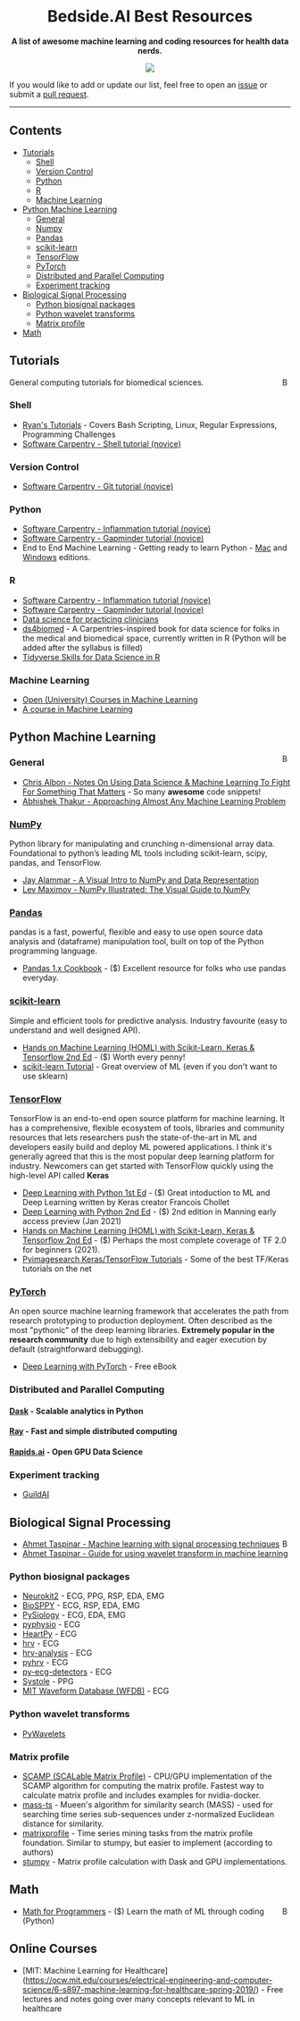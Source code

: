 <!-- markdownlint-disable -->
<h1 align="center">
    Bedside.AI Best Resources
    <br>
</h1>

<p align="center">
    <strong>A list of awesome machine learning and coding resources for health data nerds.</strong>
</p>

<p align="center">
    <a href="#Contribution" title="Contributions are welcome"><img src="https://img.shields.io/badge/contributions-welcome-green.svg"></a>
</p>

If you would like to add or update our list, feel free to open an [issue](https://github.com/bedsideAI/best-resources/issues/new/choose) or submit a [pull request](https://github.com/bedsideAI/best-resources/pulls).


---

## Contents

- [Tutorials](#tutorials)
    - [Shell](#shell)
    - [Version Control](#version-control)
    - [Python](#python)
    - [R](#r)
    - [Machine Learning](#machine-learning)
- [Python Machine Learning](#python-machine-learning)
    - [General](#general)
    - [Numpy](#numpy)
    - [Pandas](#pandas)
    - [scikit-learn](#scikit-learn)
    - [TensorFlow](#tensorflow)
    - [PyTorch](#pytorch)
    - [Distributed and Parallel Computing](#distributed-and-parallel-computing)
    - [Experiment tracking](#experiment-tracking)
- [Biological Signal Processing](#biological-signal-processing)
    - [Python biosignal packages](#python-biosignal-packages)
    - [Python wavelet transforms](#python-wavelet-transforms)
    - [Matrix profile](#matrix-profile)
- [Math](#math)

## Tutorials
<a href="#contents"><img align="right" width="15" height="15" src="https://git.io/JtehR" alt="Back to top"></a>
General computing tutorials for biomedical sciences.

### Shell
- [Ryan's Tutorials](https://ryanstutorials.net/) - Covers Bash Scripting, Linux, Regular Expressions, Programming Challenges
- [Software Carpentry - Shell tutorial (novice)](https://swcarpentry.github.io/shell-novice/)

### Version Control
- [Software Carpentry - Git tutorial (novice)](https://swcarpentry.github.io/git-novice/)

### Python
- [Software Carpentry - Inflammation tutorial (novice)](https://swcarpentry.github.io/python-novice-inflammation/)
- [Software Carpentry - Gapminder tutorial (novice)](http://swcarpentry.github.io/python-novice-gapminder/)
- End to End Machine Learning - Getting ready to learn Python - [Mac](https://end-to-end-machine-learning.teachable.com/p/111-getting-ready-to-learn-python-mac-edition/) and [Windows](https://end-to-end-machine-learning.teachable.com/p/112-getting-ready-to-learn-python-windows-edition/) editions. 

### R
- [Software Carpentry - Inflammation tutorial (novice)](http://swcarpentry.github.io/r-novice-inflammation/) 
- [Software Carpentry - Gapminder tutorial (novice)](http://swcarpentry.github.io/r-novice-gapminder/)
- [Data science for practicing clinicians](https://carpentries-incubator.github.io/Data-Science-for-Docs/)
- [ds4biomed](https://ds4biomed.tech/) - A Carpentries-inspired book for data science for folks in the medical and biomedical space, currently written in R (Python will be added after the syllabus is filled)
- [Tidyverse Skills for Data Science in R](https://leanpub.com/tidyverseskillsdatascience)

### Machine Learning
- [Open (University) Courses in Machine Learning](https://github.com/kabartay/OpenUnivCourses)
- [A course in Machine Learning](http://ciml.info)

## Python Machine Learning
<a href="#contents"><img align="right" width="15" height="15" src="https://git.io/JtehR" alt="Back to top"></a>
### General
- [Chris Albon - Notes On Using Data Science & Machine Learning To Fight For Something That Matters](https://chrisalbon.com) - So many **awesome** code snippets!
- [Abhishek Thakur - Approaching Almost Any Machine Learning Problem](https://github.com/abhishekkrthakur/approachingalmost/blob/master/AAAMLP.pdf)
### [NumPy](https://numpy.org)
Python library for manipulating and crunching n-dimensional array data. Foundational to python’s leading ML tools including scikit-learn, scipy, pandas, and TensorFlow.
- [Jay Alammar - A Visual Intro to NumPy and Data Representation](http://jalammar.github.io/visual-numpy/)
- [Lev Maximov - NumPy Illustrated: The Visual Guide to NumPy](https://medium.com/better-programming/numpy-illustrated-the-visual-guide-to-numpy-3b1d4976de1d)

### [Pandas](https://pandas.pydata.org/)
pandas is a fast, powerful, flexible and easy to use open source data analysis and (dataframe) manipulation tool, built on top of the Python programming language.
- [Pandas 1.x Cookbook](https://www.packtpub.com/product/pandas-1-x-cookbook-second-edition/9781839213106) - ($) Excellent resource for folks who use pandas everyday.

### [scikit-learn](https://scikit-learn.org/stable/)
Simple and efficient tools for predictive analysis. Industry favourite (easy to understand and well designed API). 
- [Hands on Machine Learning (HOML) with Scikit-Learn, Keras & Tensorflow 2nd Ed](https://www.oreilly.com/library/view/hands-on-machine-learning/9781492032632/) - ($) Worth every penny!
- [scikit-learn Tutorial](https://scikit-learn.org/stable/tutorial/index.html) - Great overview of ML (even if you don't want to use sklearn)

### [TensorFlow](https://www.tensorflow.org)
TensorFlow is an end-to-end open source platform for machine learning. It has a comprehensive, flexible ecosystem of tools, libraries and community resources that lets researchers push the state-of-the-art in ML and developers easily build and deploy ML powered applications. I think it's generally agreed that this is the most popular deep learning platform for industry. Newcomers can get started with TensorFlow quickly using the high-level API called **Keras**
- [Deep Learning with Python 1st Ed](https://www.manning.com/books/deep-learning-with-python) - ($) Great intoduction to ML and Deep Learning written by Keras creator Francois Chollet
- [Deep Learning with Python 2nd Ed](https://www.manning.com/books/deep-learning-with-python-second-edition) - ($) 2nd edition in Manning early access preview (Jan 2021)
- [Hands on Machine Learning (HOML) with Scikit-Learn, Keras & Tensorflow 2nd Ed](https://www.oreilly.com/library/view/hands-on-machine-learning/9781492032632/) - ($) Perhaps the most complete coverage of TF 2.0 for beginners (2021).
- [Pyimagesearch Keras/TensorFlow Tutorials](https://www.pyimagesearch.com/category/keras-and-tensorflow/) - Some of the best TF/Keras tutorials on the net

### [PyTorch](https://pytorch.org)
An open source machine learning framework that accelerates the path from research prototyping to production deployment. Often described as the most "pythonic" of the deep learning libraries. **Extremely popular in the research community** due to high extensibility and eager execution by default (straightforward debugging). 
- [Deep Learning with PyTorch](https://pytorch.org/assets/deep-learning/Deep-Learning-with-PyTorch.pdf) - Free eBook

### Distributed and Parallel Computing
#### [Dask](https://dask.org) - Scalable analytics in Python
#### [Ray](https://ray.io) - Fast and simple distributed computing
#### [Rapids.ai](https://rapids.ai/) - Open GPU Data Science

### Experiment tracking
- [GuildAI](https://guild.ai)

## Biological Signal Processing
<a href="#contents"><img align="right" width="15" height="15" src="https://git.io/JtehR" alt="Back to top"></a>

- [Ahmet Taspinar - Machine learning with signal processing techniques](https://ataspinar.com/2018/04/04/machine-learning-with-signal-processing-techniques/)
- [Ahmet Taspinar - Guide for using wavelet transform in machine learning](https://ataspinar.com/2018/12/21/a-guide-for-using-the-wavelet-transform-in-machine-learning/)

### Python biosignal packages 
- [Neurokit2](https://github.com/neuropsychology/NeuroKit) - ECG, PPG, RSP, EDA, EMG
- [BioSPPY](https://github.com/PIA-Group/BioSPPy) - ECG, RSP, EDA, EMG
- [PySiology](https://github.com/Gabrock94/Pysiology) - ECG, EDA, EMG
- [pyphysio](https://github.com/MPBA/pyphysio) - ECG
- [HeartPy](https://github.com/paulvangentcom/heartrate_analysis_python) - ECG
- [hrv](https://github.com/rhenanbartels/hrv) - ECG
- [hrv-analysis](https://github.com/Aura-healthcare/hrvanalysis) - ECG
- [pyhrv](https://github.com/PGomes92/pyhrv) - ECG
- [py-ecg-detectors](https://github.com/berndporr/py-ecg-detectors) - ECG
- [Systole](https://github.com/embodied-computation-group/systole) - PPG
- [MIT Waveform Database (WFDB)](https://github.com/MIT-LCP/wfdb-python) - ECG

### Python wavelet transforms
- [PyWavelets](https://pywavelets.readthedocs.io/en/latest/)

### Matrix profile
- [SCAMP (SCALable Matrix Profile)](https://github.com/zpzim/SCAMP) - CPU/GPU implementation of the SCAMP algorithm for computing the matrix profile. Fastest way to calculate matrix profile and includes examples for nvidia-docker.
- [mass-ts](https://github.com/matrix-profile-foundation/mass-ts) - Mueen's algorithm for similarity search (MASS) - used for searching time series sub-sequences under z-normalized Euclidean distance for similarity.
- [matrixprofile](https://github.com/matrix-profile-foundation/matrixprofile) - Time series mining tasks from the matrix profile foundation. Similar to stumpy, but easier to implement (according to authors)
- [stumpy](https://github.com/TDAmeritrade/stumpy) - Matrix profile calculation with Dask and GPU implementations.

## Math 
<a href="#contents"><img align="right" width="15" height="15" src="https://git.io/JtehR" alt="Back to top"></a>
- [Math for Programmers](https://www.manning.com/books/math-for-programmers) - ($) Learn the math of ML through coding (Python)

## Online Courses
- [MIT: Machine Learning for Healthcare] (https://ocw.mit.edu/courses/electrical-engineering-and-computer-science/6-s897-machine-learning-for-healthcare-spring-2019/) - Free lectures and notes going over many concepts relevant to ML in healthcare
